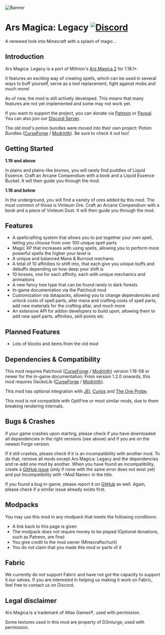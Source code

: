 ![Banner](https://cdn.modrinth.com/data/hm4S7JIe/images/6d3d66ab7932808d1dbbe2652284fd53c1fb4650.png)

# Ars Magica: Legacy [![Discord](https://img.shields.io/discord/358283695104458752?color=%25235865F2&label=Discord&logo=discord&logoColor=%25235865F2)](https://discord.gg/GcFqXwX)

A renewed look into Minecraft with a splash of magic...

## Introduction

Ars Magica: Legacy is a port of Mithion's [Ars Magica 2](https://mc-mods.cf/ars-magica-2) for 1.18.1+.

It features an exciting way of creating spells, which can be used in several ways to buff yourself, serve as a tool replacement, fight against mobs and much more!

As of now, the mod is still actively developed. This means that many features are not yet implemented and some may not work yet.

If you want to support the project, you can donate via [Patreon](https://www.patreon.com/minecraftschurli) or [Paypal](http://paypal.me/minecraftschurli). You can also join our [Discord Server](https://discord.gg/GcFqXwX).

The old mod's potion bundles were moved into their own project: Potion Bundles ([CurseForge](https://mc-mods.cf/potion-bundles) / [Modrinth](https://modrinth.com/mod/potion-bundles)). Be sure to check it out too!

## Getting Started

**1.19 and above**

In plains and plains-like biomes, you will rarely find puddles of Liquid Essence. Craft an Arcane Compendium with a book and a Liquid Essence Bucket. It will then guide you through the mod.

**1.18 and below**

In the underground, you will find a variety of ores added by this mod. The most common of those is Vinteum Ore. Craft an Arcane Compendium with a book and a piece of Vinteum Dust. It will then guide you through the mod.

## Features

- A spellcrafting system that allows you to put together your own spell, letting you choose from over 100 unique spell parts
- Magic XP that increases with using spells, allowing you to perform more powerful spells the higher your level is
- A unique and balanced Mana & Burnout mechanic
- A total of 10 affinities to shift into, that each give you unique buffs and debuffs depending on how deep your shift is
- 10 bosses, one for each affinity, each with unique mechanics and animations
- A new fancy tree type that can be found rarely in dark forests
- In-game documentation via the Patchouli mod
- Customization via datapacks, allowing you to change dependencies and unlock costs of spell parts, alter mana and crafting costs of spell parts, add new materials for the crafting altar, and much more
- An extensive API for addon developers to build upon, allowing them to add new spell parts. affinities, skill points etc

## Planned Features

- Lots of blocks and items from the old mod

## Dependencies & Compatibility

This mod requires Patchouli ([CurseForge](https://mc-mods.cf/patchouli) / [Modrinth](https://modrinth.com/mod/patchouli)) version 1.18-58 or newer for the in-game documentation.
From version 1.2.0 onwards, this mod requires GeckoLib ([CurseForge](https://mc-mods.cf/geckolib) / [Modrinth](https://modrinth.com/mod/geckolib)).

This mod has optional integration with [JEI](https://mc-mods.cf/jei), [Curios](https://mc-mods.cf/curios) and [The One Probe](https://mc-mods.cf/the-one-probe).

This mod is not compatible with OptiFine or most similar mods, due to them breaking rendering internals.

## Bugs & Crashes

If your game crashes upon starting, please check if you have downloaded all dependencies in the right versions (see above) and if you are on the newest Forge version.

If it still crashes, please check if it is an incompatibility with another mod. To do that, remove all mods except Ars Magica: Legacy and the dependencies and re-add one mod by another. When you have found an incompatibility, create a [GitHub issue](https://github.com/Minecraftschurli/ArsMagicaLegacy/issues) (only if none with the same error does not exist yet) and put Incompatibility with &lt;Mod Name&gt;
in the title.

If you found a bug in-game, please report it on [GitHub](https://github.com/MinecraftschurliMods/Ars-Magica-Legacy/issues) as well. Again, please check if a similar issue already exists first.

## Modpacks

You may use this mod in any modpack that meets the following conditions:

- A link back to this page is given
- The modpack does not require money to be played (Optional donations, such as Patreon, are fine)
- You give credit to the mod owner (Minecraftschurli)
- You do not claim that you made this mod or parts of it

## Fabric

We currently do not support Fabric and have not got the capacity to support it our selves. If you are interested in helping us making it work on Fabric, feel free to contact us on Discord.

## Legal disclaimer

Ars Magica is a trademark of Atlas Games®, used with permission.

Some textures used in this mod are property of D3miurge, used with permission.
